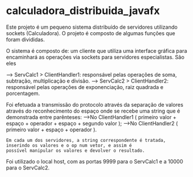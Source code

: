 # calculadora_distribuida_javafx

Este projeto é um pequeno sistema distribuído de servidores utilizando sockets (Calculadora).
O projeto é composto de algumas funções que foram divididas. 

O sistema é composto de: um cliente que utiliza uma interface gráfica para encaminhará as operações via sockets 
para servidores especialistas. São eles 

--> ServCalc1 > ClientHandler1: responsável pelas operações de soma, subtração, multiplicação e divisão.
--> ServCalc2 > ClientHandler2: responsável pelas operações de exponenciação, raiz quadrada e porcentagem.

Foi efetuada a transmissão do protocolo através da separação de valores através do reconhecimento do espaço
onde se recebe uma string que é demonstrada entre parênteses:
-->No ClientHandler1 ( primeiro valor + espaço + operador + espaço + segundo valor );
-->No ClientHandler2 ( primeiro valor + espaço + operador ).

	Em cada um dos servidores, a string correspondente é tratada, inserindo os valores e o op num vetor, e assim é
	possível manipular os valores e devolver o resultado. 

Foi utilizado o local host, com as portas 9999 para o ServCalc1 e a 10000 para o ServCalc2. 

